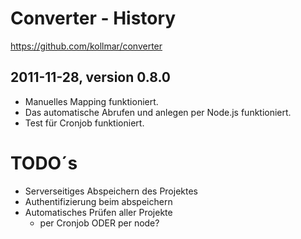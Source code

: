 # Converter - History

https://github.com/kollmar/converter


## 2011-11-28, version 0.8.0

- Manuelles Mapping funktioniert. 
- Das automatische Abrufen und anlegen per Node.js funktioniert. 
- Test für Cronjob funktioniert.

# TODO´s
- Serverseitiges Abspeichern des Projektes
- Authentifizierung beim abspeichern
- Automatisches Prüfen aller Projekte
  - per Cronjob ODER per node?
